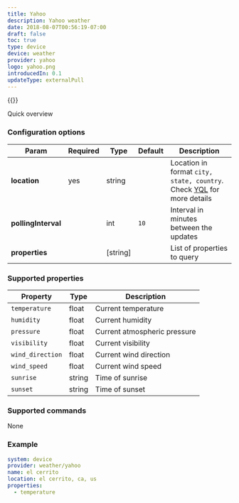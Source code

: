 ```yaml
---
title: Yahoo
description: Yahoo weather
date: 2018-08-07T00:56:19-07:00
draft: false
toc: true
type: device
device: weather
provider: yahoo
logo: yahoo.png
introducedIn: 0.1
updateType: externalPull
---
```

{{<device>}}

Quick overview

### Configuration options

| Param | Required | Type | Default | Description |
|-------|----------|------|---------|-------------|
| **location** | yes | string || Location in format `city, state, country`. Check [YQL](https://developer.yahoo.com/weather/) for more details |  
| **pollingInterval** || int | `10` | Interval in minutes between the updates |
| **properties** || [string] || List of properties to query |

### Supported properties

| Property | Type | Description |
|----------|------|-------------|
| `temperature` | float | Current temperature |
| `humidity` | float | Current humidity |
| `pressure` | float | Current atmospheric pressure |
| `visibility` | float | Current visibility |
| `wind_direction` | float | Current wind direction |
| `wind_speed` | float | Current wind speed |
| `sunrise` | string | Time of sunrise |
| `sunset` | string | Time of sunset |

### Supported commands

None

### Example

```yaml
system: device
provider: weather/yahoo
name: el cerrito
location: el cerrito, ca, us
properties:
  - temperature
```